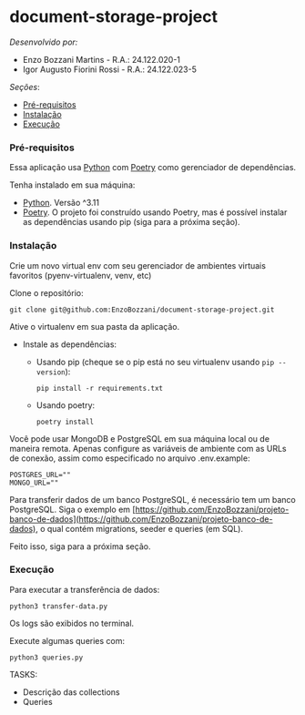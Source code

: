 # document-storage-project

_Desenvolvido por:_

-   Enzo Bozzani Martins - R.A.: 24.122.020-1
-   Igor Augusto Fiorini Rossi - R.A.: 24.122.023-5

_Seções_:

-   [Pré-requisitos](#pré-requisitos)
-   [Instalação](#instalação)
-   [Execução](#execução)

### Pré-requisitos

Essa aplicação usa [Python](https://www.python.org/) com [Poetry](https://python-poetry.org/) como gerenciador de dependências.

Tenha instalado em sua máquina:

-   [Python](https://www.python.org/). Versão ^3.11
-   [Poetry](https://python-poetry.org/). O projeto foi construído usando Poetry, mas é possível instalar as dependências usando pip (siga para a próxima seção).

### Instalação

Crie um novo virtual env com seu gerenciador de ambientes virtuais favoritos (pyenv-virtualenv, venv, etc)

Clone o repositório:

```
git clone git@github.com:EnzoBozzani/document-storage-project.git
```

Ative o virtualenv em sua pasta da aplicação.

-   Instale as dependências:

    -   Usando pip (cheque se o pip está no seu virtualenv usando `pip --version`):

        ```
        pip install -r requirements.txt
        ```

    -   Usando poetry:
        ```
        poetry install
        ```

Você pode usar MongoDB e PostgreSQL em sua máquina local ou de maneira remota. Apenas configure as variáveis de ambiente com as URLs de conexão, assim como especificado no arquivo .env.example:

```
POSTGRES_URL=""
MONGO_URL=""
```

Para transferir dados de um banco PostgreSQL, é necessário tem um banco PostgreSQL. Siga o exemplo em [https://github.com/EnzoBozzani/projeto-banco-de-dados](https://github.com/EnzoBozzani/projeto-banco-de-dados), o qual contém migrations, seeder e queries (em SQL).

Feito isso, siga para a próxima seção.

### Execução

Para executar a transferência de dados:

```
python3 transfer-data.py
```

Os logs são exibidos no terminal.

Execute algumas queries com:

```
python3 queries.py
```

TASKS:

-   Descrição das collections
-   Queries
